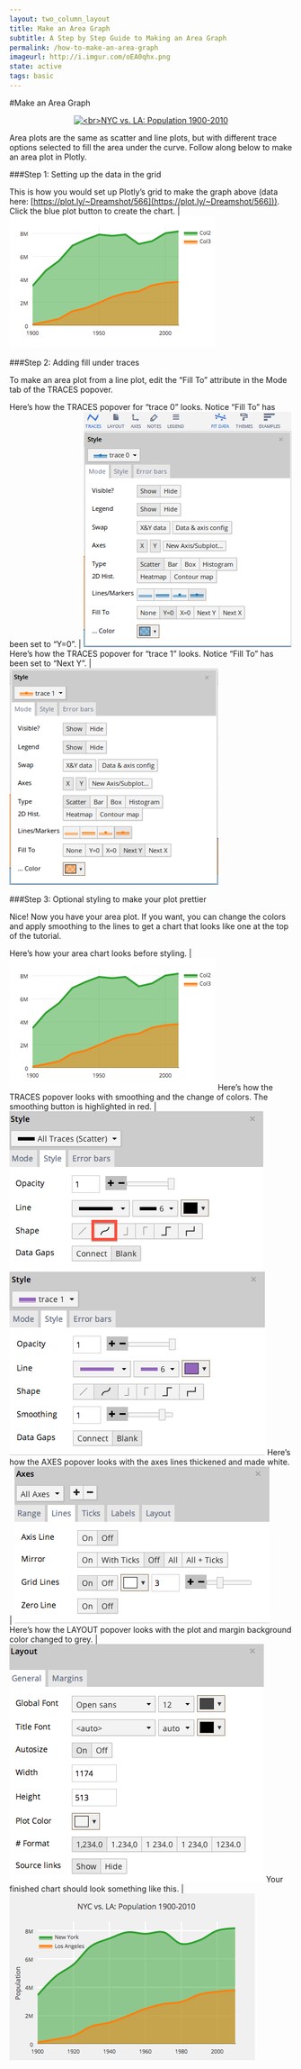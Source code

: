 ```yaml
---
layout: two_column_layout
title: Make an Area Graph
subtitle: A Step by Step Guide to Making an Area Graph
permalink: /how-to-make-an-area-graph
imageurl: http://i.imgur.com/oEA0qhx.png
state: active
tags: basic
---
```


#Make an Area Graph

<div>
    <a href="https://plot.ly/~Dreamshot/564/" target="_blank" title="&lt;br&gt;NYC vs. LA: Population 1900-2010" style="display: block; text-align: center;"><img src="https://plot.ly/~Dreamshot/564.png" alt="&lt;br&gt;NYC vs. LA: Population 1900-2010" style="max-width: 100%;width: 800px;"  width="800" onerror="this.onerror=null;this.src='https://plot.ly/404.png';" /></a>
    <script data-plotly="Dreamshot:564" src="https://plot.ly/embed.js" async></script>
</div>


Area plots are the same as scatter and line plots, but with different trace options selected to fill the area under the curve. Follow along below to make an area plot in Plotly.

###Step 1: Setting up the data in the grid


This is how you would set up Plotly’s grid to make the graph above (data here: [https://plot.ly/~Dreamshot/566](https://plot.ly/~Dreamshot/566])). Click the blue plot button to create the chart. | ![How to make an area chart](/static/images/How-to-make-an-area-graph/image00.png)

###Step 2: Adding fill under traces

To make an area plot from a line plot, edit the “Fill To” attribute in the Mode tab of the TRACES popover.

Here’s how the TRACES popover for “trace 0” looks. Notice “Fill To” has been set to “Y=0”. | ![How to make an area chart online](/static/images/how-to-make-an-area-graph/image09.png)
Here’s how the TRACES popover for “trace 1” looks. Notice “Fill To” has been set to “Next Y”. | ![How to make an area chart online](/static/images/how-to-make-an-area-graph/image04.png)

###Step 3: Optional styling to make your plot prettier

Nice! Now you have your area plot. If you want, you can change the colors and apply smoothing to the lines to get a chart that looks like one at the top of the tutorial.

Here’s how your area chart looks before styling. | ![How to make an area chart online](/static/images/how-to-make-an-area-graph/image00.png)
Here’s how the TRACES popover looks with smoothing and the change of colors. The smoothing button is highlighted in red. | ![How to make an area chart online](/static/images/how-to-make-an-area-graph/image06.png) ![How to make an area chart online](/static/images/how-to-make-an-area-graph/image02.png)
Here’s how the AXES popover looks with the axes lines thickened and made white. | ![How to make an area chart online](/static/images/how-to-make-an-area-graph/image07.png)
Here’s how the LAYOUT popover looks with the plot and margin background color changed to grey. |![Ĥow to make an area chart online](/static/images/how-to-make-an-area-graph/image03.png)
Your finished chart should look something like this. | ![How to make an area chart online](/static/images/how-to-make-an-area-graph/image01.png)
